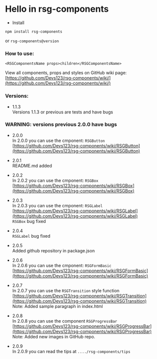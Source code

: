 # Hello in rsg-components #

* Install

```
npm install rsg-components
``` 
or ``` rsg-components@version ```

### How to use: ###
```
<RSGComponentsName props>children</RSGComponentsName>
```

View all components, props and styles on GitHub wiki page: [https://github.com/Devs123/rsg-components/wiki/](https://github.com/Devs123/rsg-components/wiki/)

### Versions: ###
* 1.1.3 <br>
Versions 1.1.3 or previous are tests and have bugs

### WARNING: versions previous 2.0.0 have bugs ###

* 2.0.0 <br>
In 2.0.0 you can use the cmponent: ``` RSGButton ``` <br>
[https://github.com/Devs123/rsg-components/wiki/RSGButton](https://github.com/Devs123/rsg-components/wiki/RSGButton)

* 2.0.1 <br>
README.md added

* 2.0.2 <br>
In 2.0.2 you can use the cmponent: ``` RSGBox ``` <br>
[https://github.com/Devs123/rsg-components/wiki/RSGBox](https://github.com/Devs123/rsg-components/wiki/RSGBox)

* 2.0.3 <br>
In 2.0.3 you can use the cmponent: ``` RSGLabel ``` <br>
[https://github.com/Devs123/rsg-components/wiki/RSGLabel](https://github.com/Devs123/rsg-components/wiki/RSGLabel) <br/>
``` RSGBox ``` bug fixed

* 2.0.4 <br>
``` RSGLabel ``` bug fixed

* 2.0.5 <br>
Added github repository in package.json

* 2.0.6 <br>
In 2.0.6 you can use the cmponent: ``` RSGFormBasic ``` <br>
[https://github.com/Devs123/rsg-components/wiki/RSGFormBasic](https://github.com/Devs123/rsg-components/wiki/RSGFormBasic)

* 2.0.7 <br>
In 2.0.7 you can use the ``` RSGTransition ``` style function <br>
[https://github.com/Devs123/rsg-components/wiki/RSGTransition](https://github.com/Devs123/rsg-components/wiki/RSGTransition) <br>
Note: Added sample paragraph in index.html

* 2.0.8 <br>
In 2.0.8 you can use the component ``` RSGProgressBar ``` <br>
[https://github.com/Devs123/rsg-components/wiki/RSGProgressBar](https://github.com/Devs123/rsg-components/wiki/RSGProgressBar) <br>
Note: Added new images in GitHub repo.

* 2.0.9 <br>
In 2.0.9 you can read the tips at ``` ..../rsg-components/tips ``` <br>